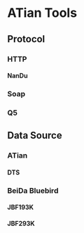 # ATian Tools

## Protocol

### HTTP

#### NanDu

### Soap

### Q5

## Data Source

### ATian

#### DTS

### BeiDa Bluebird

#### JBF193K

#### JBF293K